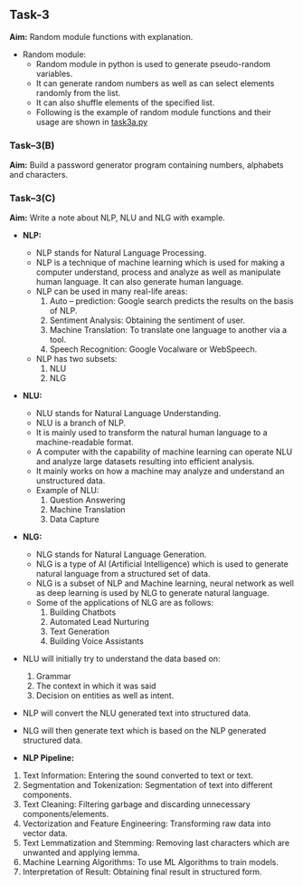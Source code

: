 ## Task-3

**Aim:** Random module functions with explanation.
-   Random module:
    *   Random module in python is used to generate pseudo-random variables.
    *   It can generate random numbers as well as can select elements randomly from the list. 
    *   It can also shuffle elements of the specified list.
    *   Following is the example of random module functions and their usage are shown in [task3a.py]()

### Task–3(B)

**Aim:** Build a password generator program containing numbers, alphabets and characters.

### Task–3(C)

**Aim:** Write a note about NLP, NLU and NLG with example.


-   **NLP:**
    *   NLP stands for Natural Language Processing.
    *   NLP is a technique of machine learning which is used for making a computer understand, process and analyze as well as manipulate human language. It can also generate human language.
    *   NLP can be used in many real-life areas:
        1.  Auto – prediction: Google search predicts the results on the basis of NLP.
        2.  Sentiment Analysis: Obtaining the sentiment of user.
        3.  Machine Translation: To translate one language to another via a tool.
        4.  Speech Recognition: Google Vocalware or WebSpeech.
    *   NLP has two subsets:
        1.	NLU
        2.	NLG

-   **NLU:**
    *   NLU stands for Natural Language Understanding.
    *   NLU is a branch of NLP.
    *   It is mainly used to transform the natural human language to a machine-readable format.
    *   A computer with the capability of machine learning can operate NLU and analyze large datasets resulting into efficient analysis. 
    *   It mainly works on how a machine may analyze and understand an unstructured data.
    *   Example of NLU:
        1.  Question Answering 
        2.  Machine Translation
        3.  Data Capture

-   **NLG:**
    *   NLG stands for Natural Language Generation.
    *   NLG is a type of AI (Artificial Intelligence) which is used to generate natural language from a structured set of data.
    *   NLG is a subset of NLP and Machine learning, neural network as well as deep learning is used by NLG to generate natural language.
    *   Some of the applications of NLG are as follows:
        1.  Building Chatbots
        2.  Automated Lead Nurturing
        3.  Text Generation
        4.  Building Voice Assistants


-   NLU will initially try to understand the data based on:
    1.	Grammar
    2.	The context in which it was said
    3.	Decision on entities as well as intent.

-   NLP will convert the NLU generated text into structured data.
-   NLG will then generate text which is based on the NLP generated structured data.


 
-   **NLP Pipeline:**
1.	Text Information: Entering the sound converted to text or text.
2.	Segmentation and Tokenization: Segmentation of text into different components.
3.	Text Cleaning: Filtering garbage and discarding unnecessary components/elements.
4.	Vectorization and Feature Engineering: Transforming raw data into vector data.
5.	Text Lemmatization and Stemming: Removing last characters which are unwanted and applying lemma.
6.	Machine Learning Algorithms: To use ML Algorithms to train models.
7.	Interpretation of Result: Obtaining final result in structured form.
